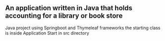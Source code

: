 An application written in Java that holds accounting for a library or book store 
------------------
Java project using Springboot and Thymeleaf frameworks the starting class is inside Application Start in src directory
